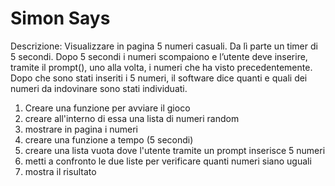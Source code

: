 Simon Says
===
Descrizione:
Visualizzare in pagina 5 numeri casuali. Da lì parte un timer di 5 secondi.
Dopo 5 secondi i numeri scompaiono e l’utente deve inserire, tramite il prompt(), uno alla volta, i numeri che ha visto precedentemente.
Dopo che sono stati inseriti i 5 numeri, il software dice quanti e quali dei numeri da indovinare sono stati individuati.

<!-- Ragionamento  -->
1. Creare una funzione per avviare il gioco
2. creare all'interno di essa una lista di numeri random
3. mostrare in pagina i numeri 
4. creare una funzione a tempo (5 secondi)
5. creare una lista vuota dove l'utente tramite un prompt inserisce 5 numeri
6. metti a confronto le due liste per verificare quanti numeri siano uguali
7. mostra il risultato
